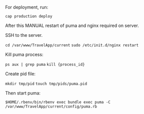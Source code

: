 For deployment, run:

``cap production deploy``

After this MANUAL restart of puma and nginx required on server.

SSH to the server.

``cd /var/www/TravelApp/current``
``sudo /etc/init.d/nginx restart``

Kill puma process:

``ps aux | grep puma``
``kill {process_id}``

Create pid file:

``mkdir tmp/pid``
``touch tmp/pids/puma.pid``

Then start puma:

``$HOME/.rbenv/bin/rbenv exec bundle exec puma -C /var/www/TravelApp/current/config/puma.rb ``